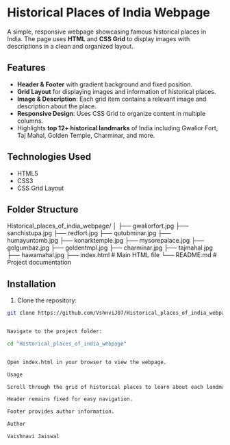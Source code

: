 # Historical Places of India Webpage


A simple, responsive webpage showcasing famous historical places in India. The page uses **HTML** and **CSS Grid** to display images with descriptions in a clean and organized layout.


## Features

- **Header & Footer** with gradient background and fixed position.
- **Grid Layout** for displaying images and information of historical places.
- **Image & Description**: Each grid item contains a relevant image and description about the place.
- **Responsive Design**: Uses CSS Grid to organize content in multiple columns.
- Highlights **top 12+ historical landmarks** of India including Gwalior Fort, Taj Mahal, Golden Temple, Charminar, and more.


## Technologies Used

- HTML5
- CSS3
- CSS Grid Layout

## Folder Structure
Historical_places_of_india_webpage/
│
├── gwaliorfort.jpg
├── sanchistupa.jpg
├── redfort.jpg
├── qutubminar.jpg
├── humayuntomb.jpg
├── konarktemple.jpg
├── mysorepalace.jpg
├── golgumbaz.jpg
├── goldentmpl.jpg
├── charminar.jpg
├── tajmahal.jpg
├── hawamahal.jpg
├── index.html # Main HTML file
└── README.md # Project documentation


## Installation

1. Clone the repository:

```bash
git clone https://github.com/VshnviJ07/Historical_places_of_india_webpage.git


Navigate to the project folder:

cd "Historical_places_of_india_webpage"


Open index.html in your browser to view the webpage.

Usage

Scroll through the grid of historical places to learn about each landmark.

Header remains fixed for easy navigation.

Footer provides author information.

Author

Vaishnavi Jaiswal
